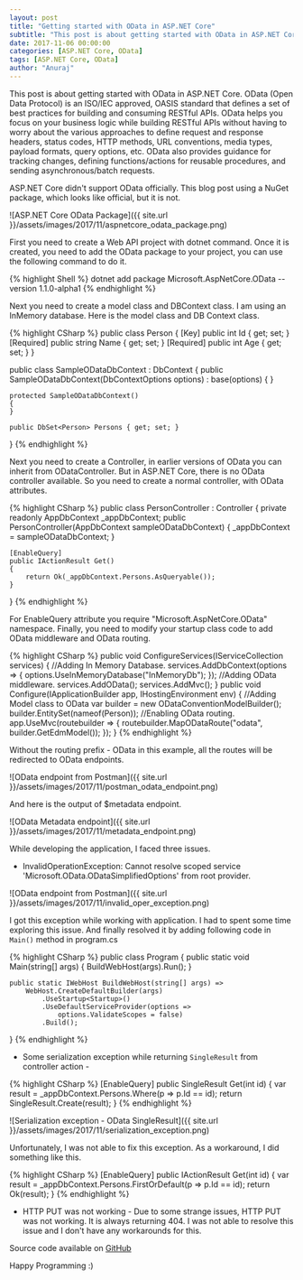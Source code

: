 ```yaml
---
layout: post
title: "Getting started with OData in ASP.NET Core"
subtitle: "This post is about getting started with OData in ASP.NET Core. OData (Open Data Protocol) is an ISO/IEC approved, OASIS standard that defines a set of best practices for building and consuming RESTful APIs. OData helps you focus on your business logic while building RESTful APIs without having to worry about the various approaches to define request and response headers, status codes, HTTP methods, URL conventions, media types, payload formats, query options, etc. OData also provides guidance for tracking changes, defining functions/actions for reusable procedures, and sending asynchronous/batch requests."
date: 2017-11-06 00:00:00
categories: [ASP.NET Core, OData]
tags: [ASP.NET Core, OData]
author: "Anuraj"
---
```

This post is about getting started with OData in ASP.NET Core. OData (Open Data Protocol) is an ISO/IEC approved, OASIS standard that defines a set of best practices for building and consuming RESTful APIs. OData helps you focus on your business logic while building RESTful APIs without having to worry about the various approaches to define request and response headers, status codes, HTTP methods, URL conventions, media types, payload formats, query options, etc. OData also provides guidance for tracking changes, defining functions/actions for reusable procedures, and sending asynchronous/batch requests.

ASP.NET Core didn't support OData officially. This blog post using a NuGet package, which looks like official, but it is not.

![ASP.NET Core OData Package]({{ site.url }}/assets/images/2017/11/aspnetcore_odata_package.png)

First you need to create a Web API project with dotnet command. Once it is created, you need to add the OData package to your project, you can use the following command to do it.

{% highlight Shell %}
dotnet add package Microsoft.AspNetCore.OData --version 1.1.0-alpha1
{% endhighlight %}

Next you need to create a model class and DBContext class. I am using an InMemory database. Here is the model class and DB Context class.

{% highlight CSharp %}
public class Person
{
    [Key]
    public int Id { get; set; }
    [Required]
    public string Name { get; set; }
    [Required]
    public int Age { get; set; }
}

public class SampleODataDbContext : DbContext
{
    public SampleODataDbContext(DbContextOptions options) : base(options)
    {
    }

    protected SampleODataDbContext()
    {
    }

    public DbSet<Person> Persons { get; set; }
}
{% endhighlight %}

Next you need to create a Controller, in earlier versions of OData you can inherit from ODataController. But in ASP.NET Core, there is no OData controller available. So you need to create a normal controller, with OData attributes.

{% highlight CSharp %}
public class PersonController : Controller
{
    private readonly AppDbContext _appDbContext;
    public PersonController(AppDbContext sampleODataDbContext)
    {
        _appDbContext = sampleODataDbContext;
    }

    [EnableQuery]
    public IActionResult Get()
    {
        return Ok(_appDbContext.Persons.AsQueryable());
    }
}
{% endhighlight %}

For EnableQuery attribute you require "Microsoft.AspNetCore.OData" namespace. Finally, you need to modify your startup class code to add OData middleware and OData routing.

{% highlight CSharp %}
public void ConfigureServices(IServiceCollection services)
{
    //Adding In Memory Database.
    services.AddDbContext<AppDbContext>(options =>
    {
        options.UseInMemoryDatabase("InMemoryDb");
    });
    //Adding OData middleware.
    services.AddOData();
    services.AddMvc();
}
public void Configure(IApplicationBuilder app, IHostingEnvironment env)
{
    //Adding Model class to OData
    var builder = new ODataConventionModelBuilder();
    builder.EntitySet<Person>(nameof(Person));
    //Enabling OData routing.
    app.UseMvc(routebuilder =>
    {
        routebuilder.MapODataRoute("odata", builder.GetEdmModel());
    });
}
{% endhighlight %}

Without the routing prefix - OData in this example, all the routes will be redirected to OData endpoints.

![OData endpoint from Postman]({{ site.url }}/assets/images/2017/11/postman_odata_endpoint.png)

And here is the output of $metadata endpoint.

![OData Metadata endpoint]({{ site.url }}/assets/images/2017/11/metadata_endpoint.png)

While developing the application, I faced three issues.

* InvalidOperationException: Cannot resolve scoped service 'Microsoft.OData.ODataSimplifiedOptions' from root provider. 

![OData endpoint from Postman]({{ site.url }}/assets/images/2017/11/invalid_oper_exception.png)

I got this exception while working with application. I had to spent some time exploring this issue. And finally resolved it by adding following code in `Main()` method in program.cs

{% highlight CSharp %}
public class Program
{
    public static void Main(string[] args)
    {
        BuildWebHost(args).Run();
    }

    public static IWebHost BuildWebHost(string[] args) =>
        WebHost.CreateDefaultBuilder(args)
            .UseStartup<Startup>()
            .UseDefaultServiceProvider(options =>
                options.ValidateScopes = false)
            .Build();
}
{% endhighlight %}

* Some serialization exception while returning `SingleResult` from controller action -

{% highlight CSharp %}
[EnableQuery]
public SingleResult Get(int id)
{
    var result = _appDbContext.Persons.Where(p => p.Id == id);
    return SingleResult.Create(result);
}
{% endhighlight %}

![Serialization exception - OData SingleResult]({{ site.url }}/assets/images/2017/11/serialization_exception.png)

Unfortunately, I was not able to fix this exception. As a workaround, I did something like this.

{% highlight CSharp %}
[EnableQuery]
public IActionResult Get(int id)
{
    var result = _appDbContext.Persons.FirstOrDefault(p => p.Id == id);
    return Ok(result);
}
{% endhighlight %}

* HTTP PUT was not working - Due to some strange issues, HTTP PUT was not working. It is always returning 404. I was not able to resolve this issue and I don't have any workarounds for this.

Source code available on [GitHub](https://github.com/anuraj/AspNetCoreSamples/tree/master/SampleODataApp)

Happy Programming :)